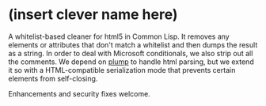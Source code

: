 # (insert clever name here)

A whitelist-based cleaner for html5 in Common Lisp.  It removes any
elements or attributes that don't match a whitelist and then dumps the
result as a string.  In order to deal with Microsoft conditionals, we
also strip out all the comments.  We depend on
[plump](https://github.com/Shinmera/plump) to handle html parsing, but
we extend it so with a HTML-compatible serialization mode that
prevents certain elements from self-closing.

Enhancements and security fixes welcome.

